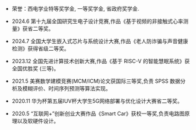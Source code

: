 - 荣誉：西电学业特等奖学金, 一等奖学金, 省政府奖学金.  

- 2024.6 第十九届全国研究生电子设计竞赛,作品《基于视频的非接触式心率测量》获省二等奖。

- 2024.7 全国大学生嵌入式芯片与系统设计大赛,作品《老人防诈骗与声音健康检测》获得省级二等奖。

- 2023.12 全国先进计算技术创新大赛,作品《基于 RISC-V 的智能慧眠系统》获全国优胜奖 (三等)。

- 2021.5 美赛数学建模竞赛(MCM/ICM)论文获国际三等奖,负责 SPSS 数据分析及模糊评价、时间序列预测等算法实现。

- 2020.11 华为杯第五届IUV杯大学生5G网络部署与优化设计大赛省二等奖。

- 2020.5 “互联网+”创新创业大赛作品《Smart Car》获校一等奖,负责电路图原理以及软硬件设计。